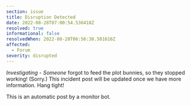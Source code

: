 ```yaml
---
section: issue
title: Disruption Detected
date: 2022-08-28T07:00:54.536418Z
resolved: true
informational: false
resolvedWhen: 2022-08-28T06:56:38.581616Z
affected:
  - Forum
severity: disrupted
---
```

*Investigating* - _Someone_ forgot to feed the plot bunnies, so they stopped working! (Sorry.) This incident post will be updated once we have more information. Hang tight!

This is an automatic post by a monitor bot.
        